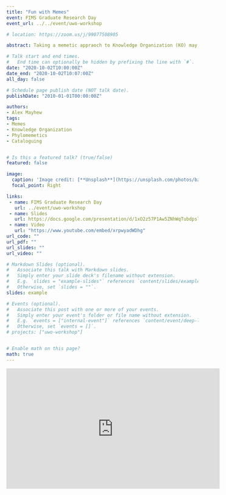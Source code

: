 ```yaml
---
title: "Fun with Memes"
event: FIMS Graduate Research Day
event_url: ../../event/uwo-workshop

# location: https://zoom.us/j/99077508905

abstract: Taking a memetic appraoch to Knowledge Organization (KO) may open interesting oppurtunities for exploration in library catalogues.

# Talk start and end times.
#   End time can optionally be hidden by prefixing the line with `#`.
date: "2020-10-02T10:00:00Z"
date_end: "2020-10-02T10:07:00Z"
all_day: false

# Schedule page publish date (NOT talk date).
publishDate: "2010-01-01T00:00:00Z"

authors:
- Alex Mayhew
tags: 
- Memes
- Knowledge Organization
- Phylomemetics 
- Cataloguing


# Is this a featured talk? (true/false)
featured: false

image:
  caption: 'Image credit: [**Unsplash**](https://unsplash.com/photos/bzdhc5b3Bxs)'
  focal_point: Right

links:
 - name: FIMS Graduate Research Day
   url: ../event/uwo-workshop
 - name: Slides
   url: https://docs.google.com/presentation/d/1xO2z57P1Aw5ZNhWqTubdpsl_Y8X3rsiT24hSlng-mPs/edit?usp=sharing
 - name: Video
   url: "https://www.youtube.com/embed/xrpwyadWDhg"
url_code: ""
url_pdf: ""
url_slides: ""
url_video: ""

# Markdown Slides (optional).
#   Associate this talk with Markdown slides.
#   Simply enter your slide deck's filename without extension.
#   E.g. `slides = "example-slides"` references `content/slides/example-slides.md`.
#   Otherwise, set `slides = ""`.
slides: example

# Events (optional).
#   Associate this post with one or more of your events.
#   Simply enter your event's folder or file name without extension.
#   E.g. `events = ["internal-event"]` references `content/event/deep-learning/index.md`.
#   Otherwise, set `events = []`.
# projects: ["uwo-workshop"]


# Enable math on this page?
math: true
---
```


<iframe width="560" height="315" src="https://www.youtube.com/embed/xrpwyadWDhg" frameborder="0" allow="accelerometer; autoplay; clipboard-write; encrypted-media; gyroscope; picture-in-picture" allowfullscreen></iframe>
